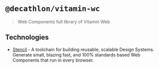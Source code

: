 # `@decathlon/vitamin-wc`

> Web Components full library of Vitamin Web

## Technologies

- [Stencil](https://stenciljs.com/) - A toolchain for building reusable, scalable Design Systems. Generate small, blazing fast, and 100% standards based Web Components that run in every browser.
